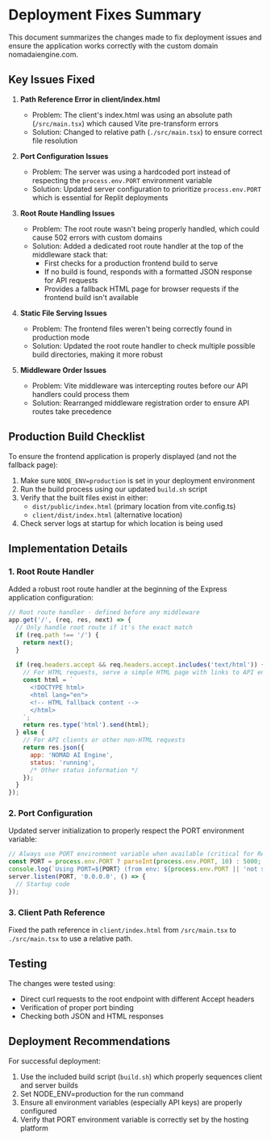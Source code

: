 # Deployment Fixes Summary

This document summarizes the changes made to fix deployment issues and ensure the application works correctly with the custom domain nomadaiengine.com.

## Key Issues Fixed

1. **Path Reference Error in client/index.html**
   - Problem: The client's index.html was using an absolute path (`/src/main.tsx`) which caused Vite pre-transform errors
   - Solution: Changed to relative path (`./src/main.tsx`) to ensure correct file resolution

2. **Port Configuration Issues**
   - Problem: The server was using a hardcoded port instead of respecting the `process.env.PORT` environment variable
   - Solution: Updated server configuration to prioritize `process.env.PORT` which is essential for Replit deployments

3. **Root Route Handling Issues**
   - Problem: The root route wasn't being properly handled, which could cause 502 errors with custom domains
   - Solution: Added a dedicated root route handler at the top of the middleware stack that:
     - First checks for a production frontend build to serve
     - If no build is found, responds with a formatted JSON response for API requests
     - Provides a fallback HTML page for browser requests if the frontend build isn't available

4. **Static File Serving Issues**
   - Problem: The frontend files weren't being correctly found in production mode
   - Solution: Updated the root route handler to check multiple possible build directories, making it more robust
   
5. **Middleware Order Issues**
   - Problem: Vite middleware was intercepting routes before our API handlers could process them
   - Solution: Rearranged middleware registration order to ensure API routes take precedence

## Production Build Checklist

To ensure the frontend application is properly displayed (and not the fallback page):

1. Make sure `NODE_ENV=production` is set in your deployment environment
2. Run the build process using our updated `build.sh` script
3. Verify that the built files exist in either:
   - `dist/public/index.html` (primary location from vite.config.ts)
   - `client/dist/index.html` (alternative location)
4. Check server logs at startup for which location is being used

## Implementation Details

### 1. Root Route Handler
Added a robust root route handler at the beginning of the Express application configuration:
```javascript
// Root route handler - defined before any middleware
app.get('/', (req, res, next) => {
  // Only handle root route if it's the exact match
  if (req.path !== '/') {
    return next();
  }
  
  if (req.headers.accept && req.headers.accept.includes('text/html')) {
    // For HTML requests, serve a simple HTML page with links to API endpoints
    const html = `
      <!DOCTYPE html>
      <html lang="en">
      <!-- HTML fallback content -->
      </html>
    `;
    return res.type('html').send(html);
  } else {
    // For API clients or other non-HTML requests
    return res.json({
      app: 'NOMAD AI Engine',
      status: 'running',
      /* Other status information */
    });
  }
});
```

### 2. Port Configuration
Updated server initialization to properly respect the PORT environment variable:
```javascript
// Always use PORT environment variable when available (critical for Replit deployment)
const PORT = process.env.PORT ? parseInt(process.env.PORT, 10) : 5000;
console.log(`Using PORT=${PORT} (from env: ${process.env.PORT || 'not set'})`);
server.listen(PORT, '0.0.0.0', () => {
  // Startup code
});
```

### 3. Client Path Reference
Fixed the path reference in `client/index.html` from `/src/main.tsx` to `./src/main.tsx` to use a relative path.

## Testing
The changes were tested using:
- Direct curl requests to the root endpoint with different Accept headers
- Verification of proper port binding
- Checking both JSON and HTML responses

## Deployment Recommendations
For successful deployment:
1. Use the included build script (`build.sh`) which properly sequences client and server builds
2. Set NODE_ENV=production for the run command
3. Ensure all environment variables (especially API keys) are properly configured
4. Verify that PORT environment variable is correctly set by the hosting platform